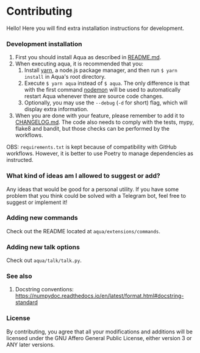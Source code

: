 # Contributing
Hello! Here you will find extra installation instructions for development.

### Development installation
1. First you should install Aqua as described in [README.md](README.md).
2. When executing aqua, it is recommended that you:
    1. Install [yarn](https://yarnpkg.com/), a node.js package manager, and
    then run `$ yarn install` in Aqua's root directory.
    2. Execute `$ yarn aqua` instead of `$ aqua`. The only difference is that
    with the first command [nodemon](https://github.com/remy/nodemon) will be
    used to automatically restart Aqua whenever there are source code changes.
    3. Optionally, you may use the `--debug` (`-d` for short) flag, which will
    display extra information.
3. When you are done with your feature, please remember to add it to
[CHANGELOG.md](CHANGELOG.md). The code also needs to comply with the tests,
mypy, flake8 and bandit, but those checks can be performed by the workflows.

OBS: `requirements.txt` is kept because of compatibility with GitHub workflows.
However, it is better to use Poetry to manage dependencies as instructed.

### What kind of ideas am I allowed to suggest or add?
Any ideas that would be good for a personal utility. If you have some problem that
you think could be solved with a Telegram bot, feel free to suggest or implement it!

### Adding new commands
Check out the README located at `aqua/extensions/commands`.

### Adding new talk options
Check out `aqua/talk/talk.py`.

### See also
1. Docstring conventions: https://numpydoc.readthedocs.io/en/latest/format.html#docstring-standard

### License
By contributing, you agree that all your modifications and additions will be
licensed under the GNU Affero General Public License, either version 3 or
ANY later versions.
